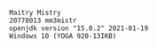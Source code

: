       Maitry Mistry
      20778013 mm3mistr
      openjdk version "15.0.2" 2021-01-19
      Windows 10 (YOGA 920-13IKB) 



